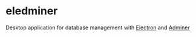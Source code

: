 eledminer
====

Desktop application for database management with [Electron](https://www.electronjs.org/) and [Adminer](https://www.adminer.org/)

